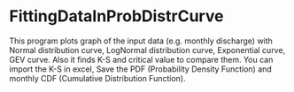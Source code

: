 # FittingDataInProbDistrCurve
This program plots graph of the input data (e.g. monthly discharge) with Normal distribution curve, LogNormal distribution curve,  Exponential curve, GEV curve. Also it finds K-S and critical value to compare them. You can import the K-S in excel, Save the PDF (Probability Density Function) and monthly CDF (Cumulative Distribution Function).
